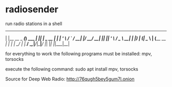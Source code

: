 # radiosender
run radio stations in a shell

_               _          _  _              _   
| |__   __ _ ___(_) ___ ___| || |  _ __   ___| |_ 
| '_ \ / _` / __| |/ __/ __| || |_| '_ \ / _ \ __|
| |_) | (_| \__ \ | (__\__ \__   _| | | |  __/ |_ 
|_.__/ \__,_|___/_|\___|___/  |_| |_| |_|\___|\__|


for everything to work the following programs must be installed:
mpv, torsocks

execute the following command:
sudo apt install mpv, torsocks

Source for Deep Web Radio: http://76qugh5bey5gum7l.onion
